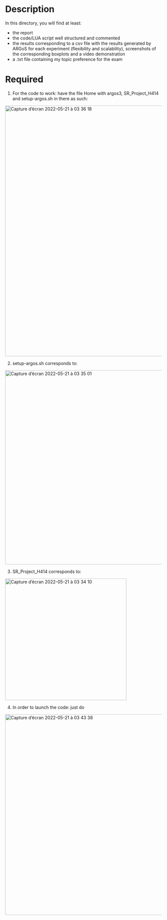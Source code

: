 # Description

In this directory, you will find at least:

- the report 
- the code/LUA script well structured and commented
- the results corresponding to a csv file with the results generated by ARGoS for each experiment (flexibility and scalability), screenshots of the corresponding boxplots and a video demonstration
- a .txt file containing my topic preference for the exam

# Required

1. For the code to work: have the file Home with argos3, SR_Project_H414 and setup-argos.sh in there as such:

<img width="803" alt="Capture d’écran 2022-05-21 à 03 36 18" src="https://user-images.githubusercontent.com/63092227/169629545-c0a7f4b2-c311-468a-9b61-5f3870bb4cbc.png">

2. setup-argos.sh corresponds to:

<img width="622" alt="Capture d’écran 2022-05-21 à 03 35 01" src="https://user-images.githubusercontent.com/63092227/169629564-410509ee-f3fc-4416-bbd5-95ba66ded13b.png">

3. SR_Project_H414 corresponds to:

<img width="390" alt="Capture d’écran 2022-05-21 à 03 34 10" src="https://user-images.githubusercontent.com/63092227/169629601-5257a5c4-021d-40eb-ba37-08237b5cf1c3.png">

4. In order to launch the code: just do 

<img width="643" alt="Capture d’écran 2022-05-21 à 03 43 38" src="https://user-images.githubusercontent.com/63092227/169629652-a386daee-fecd-4d0e-a46c-7811d47ad56e.png">
